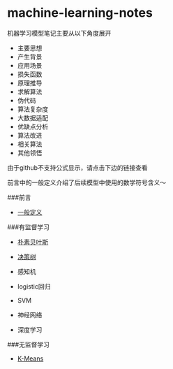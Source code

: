 # machine-learning-notes

机器学习模型笔记主要从以下角度展开

* 主要思想
* 产生背景
* 应用场景
* 损失函数
* 原理推导
* 求解算法
* 伪代码
* 算法复杂度
* 大数据适配
* 优缺点分析
* 算法改进
* 相关算法
* 其他领悟

由于github不支持公式显示，请点击下边的链接查看

前言中的一般定义介绍了后续模型中使用的数学符号含义～

###前言

* [一般定义](https://www.zybuluo.com/Libaier/note/444119)


###有监督学习

* [朴素贝叶斯](https://www.zybuluo.com/Libaier/note/444055)

* [决策树](https://www.zybuluo.com/Libaier/note/444998)

* 感知机

* logistic回归

* SVM

* 神经网络

* 深度学习


###无监督学习

* [K-Means](https://www.zybuluo.com/Libaier/note/444574)


